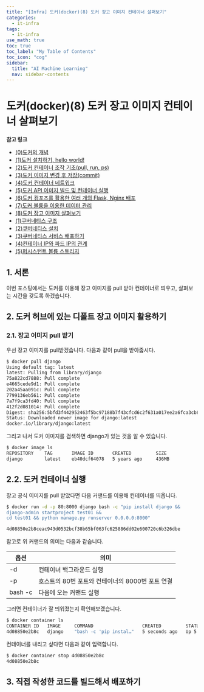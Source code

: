 ```yaml
---
title: "[Infra] 도커(docker)(8) 도커 장고 이미지 컨테이너 살펴보기" 
categories:
  - it-infra
tags:
  - it-infra
use_math: true
toc: true
toc_label: "My Table of Contents"
toc_icon: "cog"
sidebar:
  title: "AI Machine Learning"
  nav: sidebar-contents
---
```


# 도커(docker)(8) 도커 장고 이미지 컨테이너 살펴보기 

**참고 링크**

* [(0)도커의 개념](https://losskatsu.github.io/it-infra/docker00/)  
* [(1)도커 설치하기, hello world!](https://losskatsu.github.io/it-infra/docker01/)  
* [(2)도커 컨테이너 조작 기초(pull, run, ps)](https://losskatsu.github.io/it-infra/docker02/)  
* [(3)도커 이미지 변경 후 저장(commit)](https://losskatsu.github.io/it-infra/docker03/)  
* [(4)도커 컨테이너 네트워크](https://losskatsu.github.io/it-infra/docker04/)  
* [(5)도커 API 이미지 빌드 및 컨테이너 실행](https://losskatsu.github.io/it-infra/docker05/)
* [(6)도커 컴포즈를 활용한 여러 개의 Flask, Nginx 배포](https://losskatsu.github.io/it-infra/docker06/)
* [(7)도커 볼륨을 이용한 데이터 관리](https://losskatsu.github.io/it-infra/docker07/)
* [(8)도커 장고 이미지 살펴보기](https://losskatsu.github.io/it-infra/docker08/)
* [(1)쿠버네티스 구조](https://losskatsu.github.io/it-infra/kubernetes01/)  
* [(2)쿠버네티스 설치](https://losskatsu.github.io/it-infra/kubernetes02/)
* [(3)쿠버네티스 서비스 배포하기](https://losskatsu.github.io/it-infra/kubernetes03/)
* [(4)컨테이너 IP와 파드 IP의 관계](https://losskatsu.github.io/it-infra/kubernetes04/)
* [(5)퍼시스턴트 볼륨 스토리지](https://losskatsu.github.io/it-infra/kubernetes05/)




## 1. 서론  

이번 포스팅에서는 도커를 이용해 장고 이미지를 pull 받아 컨테이너로 띄우고, 
살펴보는 시간을 갖도록 하겠습니다. 

## 2. 도커 허브에 있는 디폴트 장고 이미지 활용하기

### 2.1. 장고 이미지 pull 받기 

우선 장고 이미지를 pull받겠습니다. 
다음과 같이 pull을 받아줍시다. 

```bash
$ docker pull django
Using default tag: latest
latest: Pulling from library/django
75a822cd7888: Pull complete
e4665cede9d1: Pull complete
202a45aa091c: Pull complete
7799136eb561: Pull complete
7a7f9ca3fd40: Pull complete
412f2d081014: Pull complete
Digest: sha256:5bfd3f442952463f5bc97188b7f43cfcd6c2f631a017ee2a6fca3cb8992501e8
Status: Downloaded newer image for django:latest
docker.io/library/django:latest
```

그리고 나서 도커 이미지를 검색하면 django가 있는 것을 알 수 있습니다. 


```bash
$ docker image ls
REPOSITORY    TAG       IMAGE ID       CREATED         SIZE
django        latest    eb40dcf64078   5 years ago     436MB
```

## 2.2. 도커 컨테이너 실행  

장고 공식 이미지를 pull 받았다면 다음 커맨드를 이용해 컨테이너를 띄웁니다.

```bash
$ docker run -d -p 80:8000 django bash -c "pip install django && 
django-admin startproject test01 && 
cd test01 && python manage.py runserver 0.0.0.0:8000"

4d08850e2b8ceac943d0532bcf38b65bf063fc625886dd02e600720c6b326dbe
```

참고로 위 커맨드의 의미는 다음과 같습니다. 

옵션 | 의미
-----|------
-d | 컨테이너 백그라운드 실행
-p | 호스트의 80번 포트와 컨테이너의 8000번 포트 연결
bash -c | 다음에 오는 커맨드 실행

그러면 컨테이너가 잘 띄워졌는지 확인해보겠습니다. 

```bash
$ docker container ls
CONTAINER ID   IMAGE     COMMAND                  CREATED         STATUS         PORTS                                   NAMES
4d08850e2b8c   django    "bash -c 'pip instal…"   5 seconds ago   Up 5 seconds   0.0.0.0:80->8000/tcp, :::80->8000/tcp   peaceful_jackson
```

컨테이너를 내리고 싶다면 다음과 같이 입력합니다. 

```bash
$ docker container stop 4d08850e2b8c
4d08850e2b8c
```

## 3. 직접 작성한 코드를 빌드해서 배포하기



